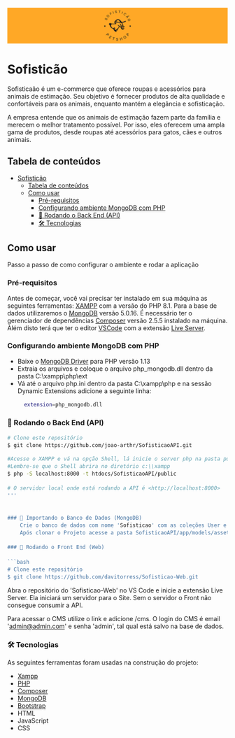 
![Logo](./assets/img/readme/readme.svg)


# Sofisticão

Sofisticaão é um e-commerce que oferece roupas e acessórios para animais de estimação. Seu objetivo é fornecer produtos de alta qualidade e confortáveis para os animais, enquanto mantém a elegância e sofisticação.

A empresa entende que os animais de estimação fazem parte da família e merecem o melhor tratamento possível. Por isso, eles oferecem uma ampla gama de produtos, desde roupas até acessórios para gatos, cães e outros animais.


## Tabela de conteúdos
<!--ts-->
- [Sofisticão](#sofisticão)
  - [Tabela de conteúdos](#tabela-de-conteúdos)
  - [Como usar](#como-usar)
    - [Pré-requisitos](#pré-requisitos)
    - [Configurando ambiente MongoDB com PHP](#configurando-ambiente-mongodb-com-php)
    - [🎲 Rodando o Back End (API)](#-rodando-o-back-end-api)
    - [🛠 Tecnologias](#-tecnologias)
<!--te-->
## Como usar
Passo a passo de como configurar o ambiente e rodar a aplicação

### Pré-requisitos

Antes de começar, você vai precisar ter instalado em sua máquina as seguintes ferramentas:
[XAMPP](https://www.apachefriends.org/pt_br/download.html) com a versão do PHP 8.1. Para a base de dados utilizaremos o [MongoDB](https://www.mongodb.com/try/download/community) versão 5.0.16.
É necessário ter o gerenciador de dependências [Composer](https://getcomposer.org/) versão 2.5.5 instalado na máquina.
Além disto terá que ter o editor [VSCode](https://code.visualstudio.com/) com a extensão [Live Server](https://marketplace.visualstudio.com/items?itemName=ritwickdey.LiveServer).

### Configurando ambiente MongoDB com PHP

- Baixe o [MongoDB Driver](https://pecl.php.net/package/mongodb/1.13.0/windows) para PHP versão 1.13
- Extraia os arquivos e coloque o arquivo php_mongodb.dll dentro da pasta C:\xampp\php\ext
- Vá até o arquivo php.ini dentro da pasta C:\xampp\php e na sessão Dynamic Extensions adicione a seguinte linha:
  ```bash
    extension=php_mongodb.dll
  ```

### 🎲 Rodando o Back End (API)

```bash
# Clone este repositório
$ git clone https://github.com/joao-arthr/SofisticaoAPI.git
```
```bash
#Acesse o XAMPP e vá na opção Shell, lá inicie o server php na pasta public da API utilizando o endereço localhost:8000, igual o comando abaixo,
#Lembre-se que o Shell abrira no diretório c:\\xampp 
$ php -S localhost:8000 -t htdocs/SofisticaoAPI/public

# O servidor local onde está rodando a API é <http://localhost:8000>
'''


### 🎲 Importando o Banco de Dados (MongoDB)
    Crie o banco de dados com nome 'Sofisticao' com as coleções User e Product
    Após clonar o Projeto acesse a pasta SofisticaoAPI/app/models/assets e importe os arquivos 'User.json' e 'Product.json' nas coleções User e Product respectivamente

### 📱 Rodando o Front End (Web)

```bash
# Clone este repositório
$ git clone https://github.com/davitorress/Sofisticao-Web.git

```
Abra o repositório do 'Sofisticao-Web' no VS Code e inicie a extensão Live Server. Ela iniciará um servidor para o Site. Sem o servidor o Front não consegue consumir a API.

Para acessar o CMS utilize o link e adicione /cms.
O login do CMS é email 'admin@admin.com' e senha 'admin', tal qual está salvo na base de dados.



### 🛠 Tecnologias

As seguintes ferramentas foram usadas na construção do projeto:

- [Xampp](https://www.apachefriends.org/pt_br/download.html)
- [PHP](https://php.net/)
- [Composer](https://getcomposer.org/)
- [MongoDB](https://www.mongodb.com/)
- [Bootstrap](https://getbootstrap.com/)
- HTML
- JavaScript
- CSS


